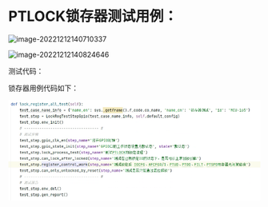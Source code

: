 # PTLOCK锁存器测试用例：

![image-20221212140710337](https://typora-bucket-1304106066.cos.ap-shanghai.myqcloud.com/typoraimage-20221212140710337.png)

![image-20221212140824646](https://typora-bucket-1304106066.cos.ap-shanghai.myqcloud.com/typoraimage-20221212140824646.png)

测试代码：

锁存器用例代码如下：

![输入图片说明](/imgs/2023-03-14/p4VmxYDZwpkGevDP.png)
<!--stackedit_data:
eyJoaXN0b3J5IjpbODA1MzUwNTE5XX0=
-->